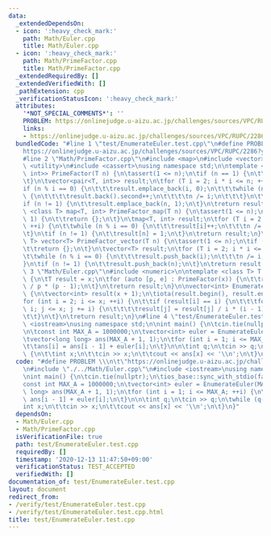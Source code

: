 ```yaml
---
data:
  _extendedDependsOn:
  - icon: ':heavy_check_mark:'
    path: Math/Euler.cpp
    title: Math/Euler.cpp
  - icon: ':heavy_check_mark:'
    path: Math/PrimeFactor.cpp
    title: Math/PrimeFactor.cpp
  _extendedRequiredBy: []
  _extendedVerifiedWith: []
  _pathExtension: cpp
  _verificationStatusIcon: ':heavy_check_mark:'
  attributes:
    '*NOT_SPECIAL_COMMENTS*': ''
    PROBLEM: https://onlinejudge.u-aizu.ac.jp/challenges/sources/VPC/RUPC/2286?year=2011
    links:
    - https://onlinejudge.u-aizu.ac.jp/challenges/sources/VPC/RUPC/2286?year=2011
  bundledCode: "#line 1 \"test/EnumerateEuler.test.cpp\"\n#define PROBLEM \\\n\t\"\
    https://onlinejudge.u-aizu.ac.jp/challenges/sources/VPC/RUPC/2286?year=2011\"\n\
    #line 2 \"Math/PrimeFactor.cpp\"\n#include <map>\n#include <vector>\n#include\
    \ <utility>\n#include <cassert>\nusing namespace std;\n\ntemplate <class T> vector<pair<T,\
    \ int>> PrimeFactor(T n) {\n\tassert(1 <= n);\n\tif (n == 1) {\n\t\treturn {};\n\
    \t}\n\tvector<pair<T, int>> result;\n\tfor (T i = 2; i * i <= n; ++i) {\n\t\t\
    if (n % i == 0) {\n\t\t\tresult.emplace_back(i, 0);\n\t\t\twhile (n % i == 0)\
    \ {\n\t\t\t\tresult.back().second++;\n\t\t\t\tn /= i;\n\t\t\t}\n\t\t}\n\t}\n\t\
    if (n != 1) {\n\t\tresult.emplace_back(n, 1);\n\t}\n\treturn result;\n}\ntemplate\
    \ <class T> map<T, int> PrimeFactor_map(T n) {\n\tassert(1 <= n);\n\tif (n ==\
    \ 1) {\n\t\treturn {};\n\t}\n\tmap<T, int> result;\n\tfor (T i = 2; i * i <= n;\
    \ ++i) {\n\t\twhile (n % i == 0) {\n\t\t\tresult[i]++;\n\t\t\tn /= i;\n\t\t}\n\
    \t}\n\tif (n != 1) {\n\t\tresult[n] = 1;\n\t}\n\treturn result;\n}\ntemplate <class\
    \ T> vector<T> PrimeFactor_vector(T n) {\n\tassert(1 <= n);\n\tif (n == 1) {\n\
    \t\treturn {};\n\t}\n\tvector<T> result;\n\tfor (T i = 2; i * i <= n; ++i) {\n\
    \t\twhile (n % i == 0) {\n\t\t\tresult.push_back(i);\n\t\t\tn /= i;\n\t\t}\n\t\
    }\n\tif (n != 1) {\n\t\tresult.push_back(n);\n\t}\n\treturn result;\n}\n#line\
    \ 3 \"Math/Euler.cpp\"\n#include <numeric>\n\ntemplate <class T> T Euler(T x)\
    \ {\n\tT result = x;\n\tfor (auto [p, e] : PrimeFactor(x)) {\n\t\tresult = result\
    \ / p * (p - 1);\n\t}\n\treturn result;\n}\n\nvector<int> EnumerateEuler(int x)\
    \ {\n\tvector<int> result(x + 1);\n\tiota(result.begin(), result.end(), 0);\n\t\
    for (int i = 2; i <= x; ++i) {\n\t\tif (result[i] == i) {\n\t\t\tfor (int j =\
    \ i; j <= x; j += i) {\n\t\t\t\tresult[j] = result[j] / i * (i - 1);\n\t\t\t}\n\
    \t\t}\n\t}\n\treturn result;\n}\n#line 4 \"test/EnumerateEuler.test.cpp\"\n#include\
    \ <iostream>\nusing namespace std;\n\nint main() {\n\tcin.tie(nullptr);\n\tios_base::sync_with_stdio(false);\n\
    \n\tconst int MAX_A = 1000000;\n\tvector<int> euler = EnumerateEuler(MAX_A);\n\
    \tvector<long long> ans(MAX_A + 1, 1);\n\tfor (int i = 1; i <= MAX_A; ++i) {\n\
    \t\tans[i] = ans[i - 1] + euler[i];\n\t}\n\n\tint q;\n\tcin >> q;\n\twhile (q--)\
    \ {\n\t\tint x;\n\t\tcin >> x;\n\t\tcout << ans[x] << '\\n';\n\t}\n}\n"
  code: "#define PROBLEM \\\n\t\"https://onlinejudge.u-aizu.ac.jp/challenges/sources/VPC/RUPC/2286?year=2011\"\
    \n#include \"./../Math/Euler.cpp\"\n#include <iostream>\nusing namespace std;\n\
    \nint main() {\n\tcin.tie(nullptr);\n\tios_base::sync_with_stdio(false);\n\n\t\
    const int MAX_A = 1000000;\n\tvector<int> euler = EnumerateEuler(MAX_A);\n\tvector<long\
    \ long> ans(MAX_A + 1, 1);\n\tfor (int i = 1; i <= MAX_A; ++i) {\n\t\tans[i] =\
    \ ans[i - 1] + euler[i];\n\t}\n\n\tint q;\n\tcin >> q;\n\twhile (q--) {\n\t\t\
    int x;\n\t\tcin >> x;\n\t\tcout << ans[x] << '\\n';\n\t}\n}"
  dependsOn:
  - Math/Euler.cpp
  - Math/PrimeFactor.cpp
  isVerificationFile: true
  path: test/EnumerateEuler.test.cpp
  requiredBy: []
  timestamp: '2020-12-13 11:47:50+09:00'
  verificationStatus: TEST_ACCEPTED
  verifiedWith: []
documentation_of: test/EnumerateEuler.test.cpp
layout: document
redirect_from:
- /verify/test/EnumerateEuler.test.cpp
- /verify/test/EnumerateEuler.test.cpp.html
title: test/EnumerateEuler.test.cpp
---
```

